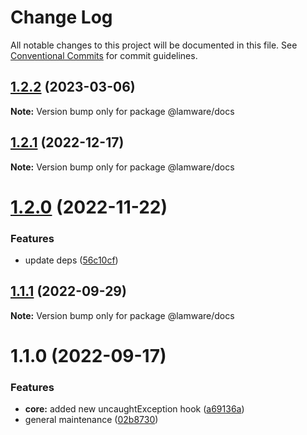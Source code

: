 # Change Log

All notable changes to this project will be documented in this file.
See [Conventional Commits](https://conventionalcommits.org) for commit guidelines.

## [1.2.2](https://github.com/evilkiwi/lamware/compare/@lamware/docs@1.2.1...@lamware/docs@1.2.2) (2023-03-06)

**Note:** Version bump only for package @lamware/docs





## [1.2.1](https://github.com/evilkiwi/lamware/compare/@lamware/docs@1.2.0...@lamware/docs@1.2.1) (2022-12-17)

**Note:** Version bump only for package @lamware/docs





# [1.2.0](https://github.com/evilkiwi/lamware/compare/@lamware/docs@1.1.1...@lamware/docs@1.2.0) (2022-11-22)


### Features

* update deps ([56c10cf](https://github.com/evilkiwi/lamware/commit/56c10cf693d4dbab4f98b9ca8867423e1792a1ac))





## [1.1.1](https://github.com/evilkiwi/lamware/compare/@lamware/docs@1.1.0...@lamware/docs@1.1.1) (2022-09-29)

**Note:** Version bump only for package @lamware/docs





# 1.1.0 (2022-09-17)


### Features

* **core:** added new uncaughtException hook ([a69136a](https://github.com/evilkiwi/lamware/commit/a69136a71db20fbb391e8f5c62d0a5e853ebb2af))
* general maintenance ([02b8730](https://github.com/evilkiwi/lamware/commit/02b8730fc776181b6be8c8950e17a186380d975e))
